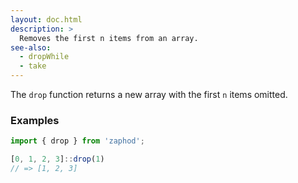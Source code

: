 ```yaml
---
layout: doc.html
description: >
  Removes the first n items from an array.
see-also:
  - dropWhile
  - take
---
```


The `drop` function returns a new array with the first `n` items omitted.

### Examples

```js
import { drop } from 'zaphod';

[0, 1, 2, 3]::drop(1)
// => [1, 2, 3]
```

